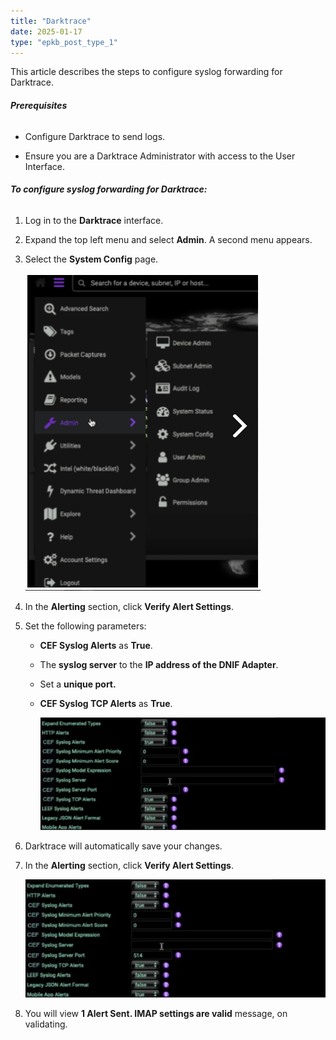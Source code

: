 ```yaml
---
title: "Darktrace"
date: 2025-01-17
type: "epkb_post_type_1"
---
```


This article describes the steps to configure syslog forwarding for Darktrace.

###### **Prerequisites**

- Configure Darktrace to send logs.

- Ensure you are a Darktrace Administrator with access to the User Interface.

###### **To configure syslog forwarding for Darktrace:**

1. Log in to the **Darktrace** interface.

3. Expand the top left menu and select **Admin**. A second menu appears.

5. Select the **System Config** page.  
      
    ![](./images-Darktrace/Darktrace-1.webp)  
      
    

7. In the **Alerting** section, click **Verify Alert Settings**.

9. Set the following parameters:
    - **CEF Syslog Alerts** as **True**.
    
    - The **syslog server** to the **IP address of the DNIF Adapter**.
    
    - Set a **unique port.**
    
    - **CEF Syslog TCP Alerts** as **True**.  
          
        ![image 1-Dec-04-2023-09-11-58-6567-AM](./images-Darktrace/Darktrace-2.webp)  
          
        

11. Darktrace will automatically save your changes.

13. In the **Alerting** section, click **Verify Alert Settings**.  
      
    ![image 1-Dec-04-2023-09-11-58-6567-AM](./images-Darktrace/Darktrace-3.webp)  
      
    

15. You will view **1 Alert Sent. IMAP settings are valid** message, on validating.
